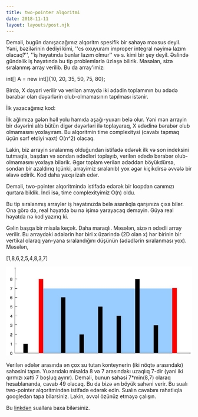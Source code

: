 ```yaml
---
title: two-pointer alqoritmi
date: 2018-11-11
layout: layouts/post.njk
---
```


Deməli, bugün danışacağımız alqoritm spesifik bir sahəyə məxsus deyil. Yəni, bəzilərinin dediyi kimi, ''cs oxuyuram improper integral nəyimə lazım olacaq?'', ''iş həyatında bunlar lazım olmur'' və s. kimi bir şey deyil. Əslində gündəlik iş həyatında bu tip problemlərlə üzləşə bilirik.
Məsələn, sizə sıralanmış array verilib. Bu da array'imiz:

int[] A = new int[]{10, 20, 35, 50, 75, 80};

Birdə, X dəyəri verilir və verilən arraydə iki ədədin toplamının bu ədədə bərabər olan dəyərlərin olub-olmamasının tapılması istənir.

İlk yazacağımız kod:

<script src="https://gist.githubusercontent.com/hbayramov/ad115096ac7681eb6acc9362b2eb9e7e/raw/47da8b2e31b31f5da419ec642f81d4706983601b/two-pointer-brute-force.java"></script>

İlk ağlımıza gələn həll yolu hamıda aşağı-yuxarı belə olur. Yəni mən arrayin bir dəyərini alıb bütün digər dəyərləri ilə toplayaraq, X ədədinə bərabər olub olmamasını yoxlayıram. Bu alqoritmin time complexitysi (cavabı tapmaq üçün sərf etdiyi vaxt) O(n^2) olacaq.

Lakin, biz arrayin sıralanmış olduğundan istifadə edərək ilk və son indeksini tutmaqla, başdan və sondan ədədləri toplayıb, verilən ədədə bərabər olub-olmamasını yoxlaya bilərik. Əgər toplam verilən ədəddən böyükdürsə, sondan bir azaldırıq (çünki, arrayimiz sıralanıb) yox əgər kiçikdirsə əvvələ bir əlavə edirik. Kod daha yaxşı izah edər.

<script src="https://gist.githubusercontent.com/hbayramov/7110d9e16d5d97004594ab80c599ea5b/raw/dc8600d9dd7098f173202e5a3a579dcce4d4f889/two-pointer.java"></script>

Deməli, two-pointer alqoritmində istifadə edərək bir loopdan canımızı qurtara bildik. İndi isə, time complexityimiz O(n) oldu.

Bu tip sıralanmış arraylər iş həyatınızda belə asanlıqla qarşınıza çıxa bilər. Ona görə də, real həyatda bu nə işimə yarayacaq deməyin. Güya real həyatda nə kod yazırıq ki.

Gəlin başqa bir misala keçək. Daha maraqlı. Məsələn, sizə n ədədli array verilir. Bu arraydəki ədələrin hər biri x üzərində (2D olan x) hər birinin bir vertikal olaraq yan-yana sıralandığını düşünün (ədədlərin sıralanması yox). Məsələn,

[1,8,6,2,5,4,8,3,7]

![alt text](/img/two-pointer.jpeg)

Verilən ədələr arasında ən çox su tutan konteynerin (iki nöqtə arasındakı) sahəsini tapın. Yuxarıdakı misalda 8 və 7 arasındakı uzaqlıq 7-dir (yəni iki qırmızı xətti 7 boşluq ayırır). Deməli, bunun sahəsi 7*min(8,7) olaraq hesablananda, cavab 49 olacaq. Bu da bizə ən böyük sahəni verir. Bu sualı two-pointer alqoritmindən istifadə edərək edin. Sualın cavabını rahatlıqla googledan tapa bilərsiniz. Lakin, əvvəl özünüz etməyə çalışın.

Bu [linkdən](https://leetcode.com/tag/two-pointers/) suallara baxa bilərsiniz.